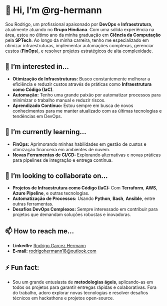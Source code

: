 # 👋 Hi, I’m @rg-hermann

Sou Rodrigo, um profissional apaixonado por **DevOps** e **Infraestrutura**, atualmente atuando no **Grupo Hindiana**. Com uma sólida experiência na área, estou no último ano da minha graduação em **Ciência da Computação** pela **SPTech**. Ao longo da minha carreira, tenho me especializado em otimizar infraestruturas, implementar automações complexas, gerenciar custos (**FinOps**), e resolver projetos estratégicos de alta complexidade.

## 👀 I’m interested in...
- **Otimização de Infraestruturas:** Busco constantemente melhorar a eficiência e reduzir custos através de práticas como **Infraestrutura como Código (IaC)**.
- **Automação:** Tenho uma grande paixão por automatizar processos para minimizar o trabalho manual e reduzir riscos.
- **Aprendizado Contínuo:** Estou sempre em busca de novos conhecimentos para me manter atualizado com as últimas tecnologias e tendências em DevOps.

## 🌱 I’m currently learning...
- **FinOps:** Aprimorando minhas habilidades em gestão de custos e otimização financeira em ambientes de nuvem.
- **Novas Ferramentas de CI/CD:** Explorando alternativas e novas práticas para pipelines de integração e entrega contínua.

## 💞️ I’m looking to collaborate on...
- **Projetos de Infraestrutura como Código (IaC):** Com **Terraform**, **AWS**, **Azure Pipeline**, e outras tecnologias.
- **Automatização de Processos:** Usando **Python**, **Bash**, **Ansible**, entre outras ferramentas.
- **Desafios DevOps Complexos:** Sempre interessado em contribuir para projetos que demandam soluções robustas e inovadoras.

## 📫 How to reach me...
- **LinkedIn:** [Rodrigo Garcez Hermann](https://www.linkedin.com/in/rodrigo-garcez-hermann/)
- **E-mail:** rodrigohermann18@outlook.com

## ⚡ Fun fact:
- Sou um grande entusiasta de **metodologias ágeis**, aplicando-as em todos os projetos para garantir entregas rápidas e colaborativas. Fora do trabalho, adoro explorar novas tecnologias e resolver desafios técnicos em hackathons e projetos open-source.

<!---
rg-hermann/rg-hermann is a ✨ special ✨ repository because its `README.md` (this file) appears on your GitHub profile.
You can click the Preview link to take a look at your changes.
--->
